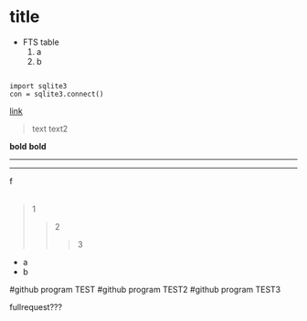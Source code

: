 # title

* FTS table
  1. a
  2. b


<code>
import sqlite3
con = sqlite3.connect()
</code>

[link](http://naver.com)

>text
>text2

**bold**
__bold__

---
***
<table>
  <tr>
    <fd>f</fd>
  </tr>
</table>



>1
>>2
>>>3

<ul>
  <li>a</li>
  <li>b</li>
</ul>



#github program TEST
#github program TEST2
#github program TEST3


fullrequest???
